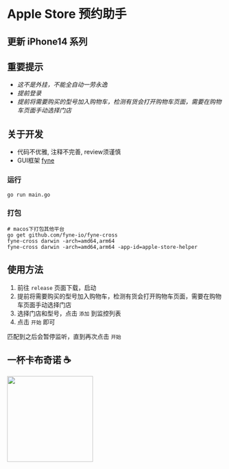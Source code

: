 # Apple Store 预约助手

## 更新 iPhone14 系列

## 重要提示
* *这不是外挂，不能全自动一劳永逸*
* *提前登录*
* *提前将需要购买的型号加入购物车，检测有货会打开购物车页面，需要在购物车页面手动选择门店*


## 关于开发
* 代码不优雅, 注释不完善, review须谨慎
* GUI框架 [fyne](https://github.com/fyne-io/fyne)

### 运行
```shell script
go run main.go
```

### 打包
```
# macos下打包其他平台
go get github.com/fyne-io/fyne-cross
fyne-cross darwin -arch=amd64,arm64
fyne-cross darwin -arch=amd64,arm64 -app-id=apple-store-helper
```

## 使用方法


1. 前往 `release` 页面下载，启动 
2. 提前将需要购买的型号加入购物车，检测有货会打开购物车页面，需要在购物车页面手动选择门店
3. 选择门店和型号，点击 `添加` 到监控列表
4. 点击 `开始` 即可

匹配到之后会暂停监听，直到再次点击 `开始`

## 一杯卡布奇诺 ☕️

<img src='https://tva1.sinaimg.cn/large/0081Kckwly1gls6d2nnicj30i00pcq9i.jpg' width='200px'/>
